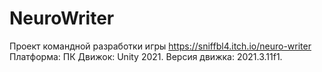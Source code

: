 # NeuroWriter
Проект командной разработки игры
https://sniffbl4.itch.io/neuro-writer
Платформа: ПК 
Движок: Unity 2021. Версия движка: 2021.3.11f1.